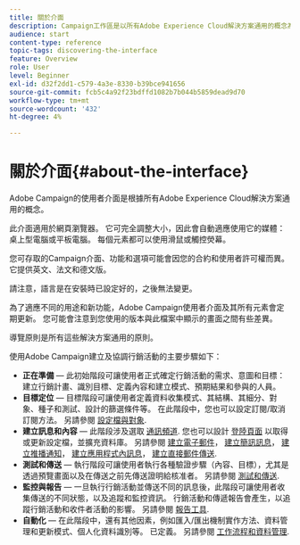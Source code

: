 ```yaml
---
title: 關於介面
description: Campaign工作區是以所有Adobe Experience Cloud解決方案通用的概念為基礎。
audience: start
content-type: reference
topic-tags: discovering-the-interface
feature: Overview
role: User
level: Beginner
exl-id: d32f2dd1-c579-4a3e-8330-b39bce941656
source-git-commit: fcb5c4a92f23bdffd1082b7b044b5859dead9d70
workflow-type: tm+mt
source-wordcount: '432'
ht-degree: 4%

---
```


# 關於介面{#about-the-interface}

Adobe Campaign的使用者介面是根據所有Adobe Experience Cloud解決方案通用的概念。

此介面適用於網頁瀏覽器。 它可完全調整大小，因此會自動適應使用它的媒體：桌上型電腦或平板電腦。 每個元素都可以使用滑鼠或觸控熒幕。

您可存取的Campaign介面、功能和選項可能會因您的合約和使用者許可權而異。 它提供英文、法文和德文版。

請注意，語言是在安裝時已設定好的，之後無法變更。

為了適應不同的用途和新功能，Adobe Campaign使用者介面及其所有元素會定期更新。 您可能會注意到您使用的版本與此檔案中顯示的畫面之間有些差異。

導覽原則是所有這些解決方案通用的原則。

使用Adobe Campaign建立及協調行銷活動的主要步驟如下：

* **正在準備**  — 此初始階段可讓使用者正式確定行銷活動的需求、意圖和目標：建立行銷計畫、識別目標、定義內容和建立模式、預期結果和參與的人員。
* **目標定位**  — 目標階段可讓使用者定義資料收集模式、其結構、其細分、對象、種子和測試、設計的篩選條件等。 在此階段中，您也可以設定訂閱/取消訂閱方法。 另請參閱 [設定檔與對象](../../audiences/using/about-profiles.md).
* **建立訊息和內容**  — 此階段涉及選取 [通訊頻道](../../channels/using/get-started-communication-channels.md). 您也可以設計 [登陸頁面](../../channels/using/getting-started-with-landing-pages.md) 以取得或更新設定檔，並擴充資料庫。 另請參閱 [建立電子郵件](../../channels/using/creating-an-email.md)， [建立簡訊訊息](../../channels/using/creating-an-sms-message.md)， [建立推播通知](../../channels/using/preparing-and-sending-a-push-notification.md)， [建立應用程式內訊息](../../channels/using/about-in-app-messaging.md)， [建立直接郵件傳送](../../channels/using/creating-the-direct-mail.md).
* **測試和傳送**  — 執行階段可讓使用者執行各種驗證步驟（內容、目標），尤其是透過預覽畫面以及在傳送之前先傳送證明給核准者。 另請參閱 [測試和傳送](../../sending/using/get-started-sending-messages.md).
* **監控與報告**  — 一旦執行行銷活動並傳送不同的訊息後，此階段可讓使用者收集傳送的不同狀態，以及追蹤和監控資訊。 行銷活動和傳遞報告會產生，以追蹤行銷活動和收件者活動的影響。 另請參閱 [報告工具](../../reporting/using/about-dynamic-reports.md).
* **自動化**  — 在此階段中，還有其他因素，例如匯入/匯出機制實作方法、資料管理和更新模式、個人化資料識別等。 已定義。 另請參閱 [工作流程和資料管理](../../automating/using/get-started-workflows.md).
